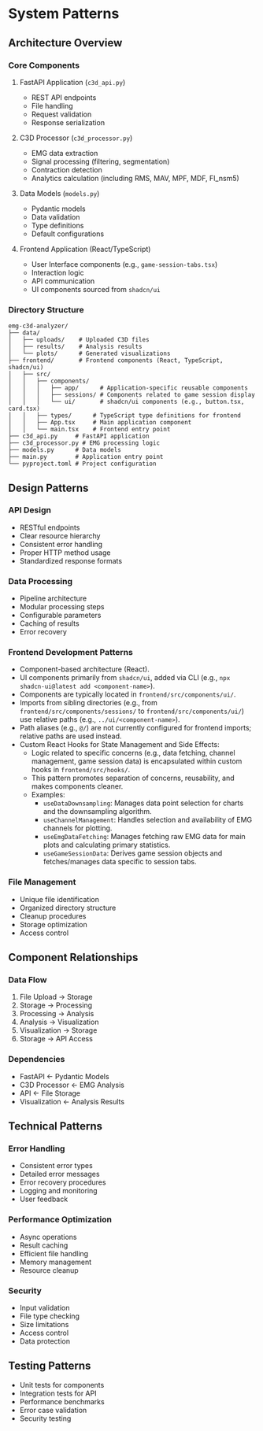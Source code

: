 # System Patterns

## Architecture Overview

### Core Components
1. FastAPI Application (`c3d_api.py`)
   - REST API endpoints
   - File handling
   - Request validation
   - Response serialization

2. C3D Processor (`c3d_processor.py`)
   - EMG data extraction
   - Signal processing (filtering, segmentation)
   - Contraction detection
   - Analytics calculation (including RMS, MAV, MPF, MDF, FI_nsm5)

3. Data Models (`models.py`)
   - Pydantic models
   - Data validation
   - Type definitions
   - Default configurations

4. Frontend Application (React/TypeScript)
   - User Interface components (e.g., `game-session-tabs.tsx`)
   - Interaction logic
   - API communication
   - UI components sourced from `shadcn/ui`

### Directory Structure
```
emg-c3d-analyzer/
├── data/
│   ├── uploads/    # Uploaded C3D files
│   ├── results/    # Analysis results
│   └── plots/      # Generated visualizations
├── frontend/       # Frontend components (React, TypeScript, shadcn/ui)
│   ├── src/
│   │   ├── components/
│   │   │   ├── app/      # Application-specific reusable components
│   │   │   ├── sessions/ # Components related to game session display
│   │   │   └── ui/       # shadcn/ui components (e.g., button.tsx, card.tsx)
│   │   ├── types/      # TypeScript type definitions for frontend
│   │   ├── App.tsx     # Main application component
│   │   └── main.tsx    # Frontend entry point
├── c3d_api.py     # FastAPI application
├── c3d_processor.py # EMG processing logic
├── models.py      # Data models
├── main.py        # Application entry point
└── pyproject.toml # Project configuration
```

## Design Patterns

### API Design
- RESTful endpoints
- Clear resource hierarchy
- Consistent error handling
- Proper HTTP method usage
- Standardized response formats

### Data Processing
- Pipeline architecture
- Modular processing steps
- Configurable parameters
- Caching of results
- Error recovery

### Frontend Development Patterns
- Component-based architecture (React).
- UI components primarily from `shadcn/ui`, added via CLI (e.g., `npx shadcn-ui@latest add <component-name>`).
- Components are typically located in `frontend/src/components/ui/`.
- Imports from sibling directories (e.g., from `frontend/src/components/sessions/` to `frontend/src/components/ui/`) use relative paths (e.g., `../ui/<component-name>`).
- Path aliases (e.g., `@/`) are not currently configured for frontend imports; relative paths are used instead.
- Custom React Hooks for State Management and Side Effects:
  - Logic related to specific concerns (e.g., data fetching, channel management, game session data) is encapsulated within custom hooks in `frontend/src/hooks/`.
  - This pattern promotes separation of concerns, reusability, and makes components cleaner.
  - Examples:
    - `useDataDownsampling`: Manages data point selection for charts and the downsampling algorithm.
    - `useChannelManagement`: Handles selection and availability of EMG channels for plotting.
    - `useEmgDataFetching`: Manages fetching raw EMG data for main plots and calculating primary statistics.
    - `useGameSessionData`: Derives game session objects and fetches/manages data specific to session tabs.

### File Management
- Unique file identification
- Organized directory structure
- Cleanup procedures
- Storage optimization
- Access control

## Component Relationships

### Data Flow
1. File Upload → Storage
2. Storage → Processing
3. Processing → Analysis
4. Analysis → Visualization
5. Visualization → Storage
6. Storage → API Access

### Dependencies
- FastAPI ← Pydantic Models
- C3D Processor ← EMG Analysis
- API ← File Storage
- Visualization ← Analysis Results

## Technical Patterns

### Error Handling
- Consistent error types
- Detailed error messages
- Error recovery procedures
- Logging and monitoring
- User feedback

### Performance Optimization
- Async operations
- Result caching
- Efficient file handling
- Memory management
- Resource cleanup

### Security
- Input validation
- File type checking
- Size limitations
- Access control
- Data protection

## Testing Patterns
- Unit tests for components
- Integration tests for API
- Performance benchmarks
- Error case validation
- Security testing 